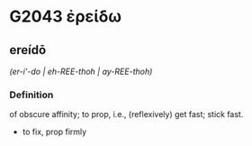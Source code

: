 # G2043 ἐρείδω

## ereídō

_(er-i'-do | eh-REE-thoh | ay-REE-thoh)_

### Definition

of obscure affinity; to prop, i.e., (reflexively) get fast; stick fast.

- to fix, prop firmly

